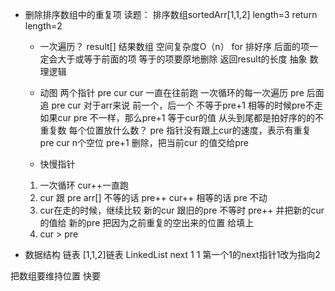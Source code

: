 - 删除排序数组中的重复项
   读题： 排序数组sortedArr[1,1,2]   length=3
          return length=2

    - 一次遍历？
      result[]  结果数组  空间复杂度O（n）
      for
      排好序 后面的项一定会大于或等于前面的项  等于的项要原地删除
      返回result的长度 
      抽象 数理逻辑

    - 动图
    两个指针  pre  cur
    cur 一直在往前跑 一次循环的每一次遍历
    pre 后面追
    pre cur 对于arr来说 前一个，后一个
    不等于pre+1 
    相等的时候pre不走
    如果cur pre 不一样，那么pre+1 等于cur的值
    从头到尾都是拍好序的的不重复数
    每个位置放什么数？
    pre 指针没有跟上cur的速度，表示有重复
    pre cur n个空位
    pre+1 删除，把当前cur 的值交给pre

    - 快慢指针
    1. 一次循环 cur++一直跑
    2. cur 跟 pre arr[] 不等的话 pre++ cur++
       相等的话 pre 不动
    3. cur在走的时候，继续比较
      新的cur 跟旧的pre
      不等时 pre++ 并把新的cur 的值给 新的pre
      把因为之前重复的空出来的位置 给填上
    4. cur > pre


- 数据结构 链表
[1,1,2]链表
LinkedList next
1  1 第一个1的next指针1改为指向2

把数组要维持位置 快要